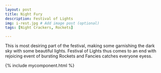 ```yaml
---
layout: post
title: Night Fury
description: Festival of Lights
img: i-rest.jpg # Add image post (optional)
tags: [Night Crackers, Rockets]

---
```

This is most desiring part of the festival, making some garnishing the dark sky with some beautiful lights. Festival of Lights thus comes to an end with rejoicing event of bursting Rockets and Fancies catches everyone eyess.


{% include mycomponent.html %}
